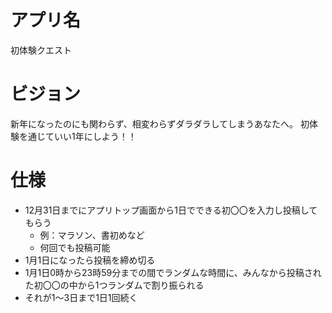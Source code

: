 # アプリ名
初体験クエスト

# ビジョン
新年になったのにも関わらず、相変わらずダラダラしてしまうあなたへ。
初体験を通じていい1年にしよう！！

# 仕様
- 12月31日までにアプリトップ画面から1日でできる初〇〇を入力し投稿してもらう
    - 例：マラソン、書初めなど
    - 何回でも投稿可能
- 1月1日になったら投稿を締め切る
- 1月1日0時から23時59分までの間でランダムな時間に、みんなから投稿された初〇〇の中から1つランダムで割り振られる
- それが1〜3日まで1日1回続く
